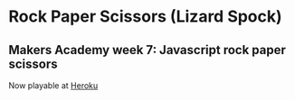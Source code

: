 Rock Paper Scissors (Lizard Spock)
===

Makers Academy week 7: Javascript rock paper scissors
---

Now playable at [Heroku](http://nox-rps.herokuapp.com)
